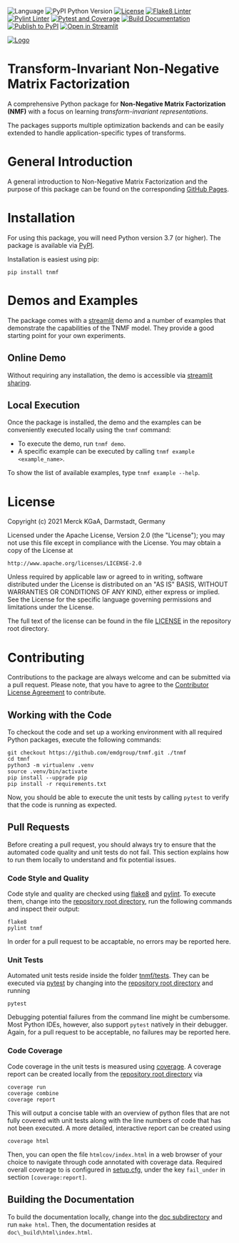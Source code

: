 ![Language](https://img.shields.io/github/languages/top/emdgroup/tnmf)
![PyPI Python Version](https://img.shields.io/pypi/pyversions/tnmf)
[![License](https://img.shields.io/github/license/emdgroup/tnmf)](https://github.com/emdgroup/tnmf/blob/main/LICENSE)
[![Flake8 Linter](https://github.com/emdgroup/tnmf/actions/workflows/flake8.yml/badge.svg)](https://github.com/emdgroup/tnmf/actions/workflows/flake8.yml)
[![Pylint Linter](https://github.com/emdgroup/tnmf/actions/workflows/pylint.yml/badge.svg)](https://github.com/emdgroup/tnmf/actions/workflows/pylint.yml)
[![Pytest and Coverage](https://github.com/emdgroup/tnmf/actions/workflows/pytest.yml/badge.svg)](https://github.com/emdgroup/tnmf/actions/workflows/pytest.yml)
[![Build Documentation](https://github.com/emdgroup/tnmf/actions/workflows/sphinx.yml/badge.svg)](https://github.com/emdgroup/tnmf/actions/workflows/sphinx.yml)
[![Publish to PyPI](https://github.com/emdgroup/tnmf/actions/workflows/publish-to-pypi.yml/badge.svg)](https://github.com/emdgroup/tnmf/actions/workflows/publish-to-pypi.yml)
[![Open in Streamlit](https://static.streamlit.io/badges/streamlit_badge_black_white.svg)](https://share.streamlit.io/adriansosic/tnmf/main/demos/demo_selector.py)

[![Logo](https://raw.githubusercontent.com/emdgroup/tnmf/main/logos/tnmf_header.svg)](https://github.com/emdgroup/tnmf)

# Transform-Invariant Non-Negative Matrix Factorization

A comprehensive Python package for **Non-Negative Matrix Factorization (NMF)** with a focus on learning *transform-invariant representations*.

The packages supports multiple optimization backends and can be easily extended to handle application-specific types of transforms.

# General Introduction
A general introduction to Non-Negative Matrix Factorization and the purpose of this package can be found on the corresponding [GitHub Pages](https://emdgroup.github.io/tnmf/).

# Installation
For using this package, you will need Python version 3.7 (or higher).
The package is available via [PyPI](https://pypi.org/project/tnmf/).

Installation is easiest using pip:

    pip install tnmf

# Demos and Examples

The package comes with a [streamlit](https://streamlit.io) demo and a number of examples that demonstrate the capabilities of the TNMF model.
They provide a good starting point for your own experiments.

## Online Demo
Without requiring any installation, the demo is accessible via [streamlit sharing](https://share.streamlit.io/adriansosic/tnmf/main/demos/demo_selector.py).

## Local Execution
Once the package is installed, the demo and the examples can be conveniently executed locally using the `tnmf` command:
* To execute the demo, run `tnmf demo`.
* A specific example can be executed by calling `tnmf example <example_name>`.

To show the list of available examples, type `tnmf example --help`.

# License
Copyright (c) 2021 Merck KGaA, Darmstadt, Germany

Licensed under the Apache License, Version 2.0 (the "License");
you may not use this file except in compliance with the License.
You may obtain a copy of the License at

    http://www.apache.org/licenses/LICENSE-2.0

Unless required by applicable law or agreed to in writing, software
distributed under the License is distributed on an "AS IS" BASIS,
WITHOUT WARRANTIES OR CONDITIONS OF ANY KIND, either express or implied.
See the License for the specific language governing permissions and
limitations under the License.

The full text of the license can be found in the file [LICENSE](LICENSE) in the repository root directory.

# Contributing
Contributions to the package are always welcome and can be submitted via a pull request.
Please note, that you have to agree to the [Contributor License Agreement](CONTRIBUTING.md) to contribute.

## Working with the Code
To checkout the code and set up a working environment with all required Python packages, execute the following commands:

```
git checkout https://github.com/emdgroup/tnmf.git ./tnmf
cd tmnf
python3 -m virtualenv .venv
source .venv/bin/activate
pip install --upgrade pip
pip install -r requirements.txt
```

Now, you should be able to execute the unit tests by calling `pytest` to verify that the code is running as expected.

## Pull Requests
Before creating a pull request, you should always try to ensure that the automated code quality and unit tests do not fail.
This section explains how to run them locally to understand and fix potential issues.

### Code Style and Quality
Code style and quality are checked using [flake8](https://flake8.pycqa.org/) and [pylint](http://pylint.pycqa.org/).
To execute them, change into the [repository root directory](.), run the following commands and inspect their output:

```
flake8
pylint tnmf
```

In order for a pull request to be accaptable, no errors may be reported here.

### Unit Tests
Automated unit tests reside inside the folder [tnmf/tests](tnmf/tests). They can be executed via
[pytest](https://docs.pytest.org/) by changing into the [repository root directory](.) and running

```
pytest
```

Debugging potential failures from the command line might be cumbersome.
Most Python IDEs, however, also support `pytest` natively in their debugger.
Again, for a pull request to be acceptable, no failures may be reported here.

### Code Coverage
Code coverage in the unit tests is measured using [coverage](https://coverage.readthedocs.io).
A coverage report can be created locally from the [repository root directory](.) via

```
coverage run
coverage combine
coverage report
```

This will output a concise table with an overview of python files that are not fully covered with unit tests along with the line numbers of code that has not been executed.
A more detailed, interactive report can be created using

```
coverage html
```

Then, you can open the file `htmlcov/index.html` in a web browser of your choice to navigate through code annotated with coverage data.
Required overall coverage to is configured in [setup.cfg](setup.cfg), under the key `fail_under` in section `[coverage:report]`.


## Building the Documentation
To build the documentation locally, change into the [doc subdirectory](doc) and run `make html`.
Then, the documentation resides at `doc\_build\html\index.html`.
